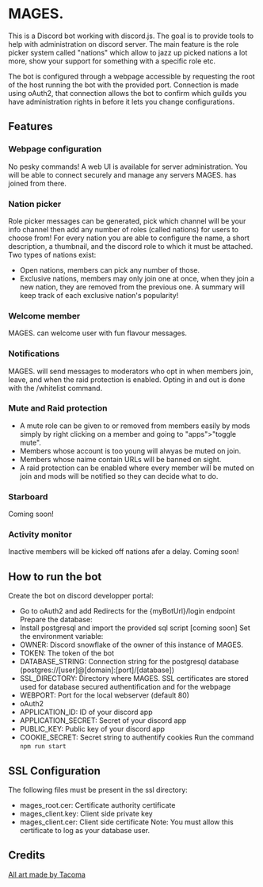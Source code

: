 # MAGES.
This is a Discord bot working with discord.js.
The goal is to provide tools to help with administration on discord server. The main feature is the role picker system called "nations" which allow to jazz up picked nations a lot more, show your support for something with a specific role etc.

The bot is configured through a webpage accessible by requesting the root of the host running the bot with the provided port. Connection is made using oAuth2, that connection allows the bot to confirm which guilds you have administration rights in before it lets you change configurations.

## Features
### Webpage configuration
No pesky commands! A web UI is available for server administration. You will be able to connect securely and manage any servers MAGES. has joined from there.

### Nation picker
Role picker messages can be generated, pick which channel will be your info channel then add any number of roles (called nations) for users to choose from! For every nation you are able to configure the name, a short description, a thumbnail, and the discord role to which it must be attached. Two types of nations exist:
* Open nations, members can pick any number of those.
* Exclusive nations, members may only join one at once, when they join a new nation, they are removed from the previous one. A summary will keep track of each exclusive nation's popularity!

### Welcome member
MAGES. can welcome user with fun flavour messages.

### Notifications
MAGES. will send messages to moderators who opt in when members join, leave, and when the raid protection is enabled. Opting in and out is done with the /whitelist command.

### Mute and Raid protection
* A mute role can be given to or removed from members easily by mods simply by right clicking on a member and going to "apps">"toggle mute". 
* Members whose account is too young will alwyas be muted on join. 
* Members whose naime contain URLs will be banned on sight.
* A raid protection can be enabled where every member will be muted on join and mods will be notified so they can decide what to do.

### Starboard
Coming soon! 

### Activity monitor
Inactive members will be kicked off nations afer a delay. Coming soon!

## How to run the bot
Create the bot on discord developper portal:
* Go to oAuth2 and add Redirects for the {myBotUrl}/login endpoint 
Prepare the database:
* Install postgresql and import the provided sql script \[coming soon\]
Set the environment variable:
* OWNER: Discord snowflake of the owner of this instance of MAGES.
* TOKEN: The token of the bot
* DATABASE_STRING: Connection string for the postgresql database (postgres://\[user\]@\[domain\]:\[port\]/\[database\])
* SSL_DIRECTORY: Directory where MAGES. SSL certificates are stored used for database secured authentification and for the webpage
* WEBPORT: Port for the local webserver (default 80)
* oAuth2
 * APPLICATION_ID: ID of your discord app
 * APPLICATION_SECRET: Secret of your discord app
 * PUBLIC_KEY: Public key of your discord app
* COOKIE_SECRET: Secret string to authentify cookies
Run the command `npm run start`

## SSL Configuration
The following files must be present in the ssl directory:
* mages_root.cer: Certificate authority certificate
* mages_client.key: Client side private key
* mages_client.cer: Client side certificate
Note: You must allow this certificate to log as your database user.

## Credits
[All art made by Tacoma](https://www.nimbaterra.com/)